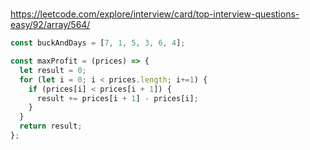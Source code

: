 #

<https://leetcode.com/explore/interview/card/top-interview-questions-easy/92/array/564/>

```js
const buckAndDays = [7, 1, 5, 3, 6, 4];

const maxProfit = (prices) => {
  let result = 0;
  for (let i = 0; i < prices.length; i+=1) {
    if (prices[i] < prices[i + 1]) {
      result += prices[i + 1] - prices[i];
    }
  }
  return result;
};
```
